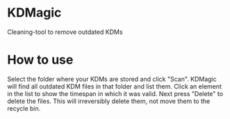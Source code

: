 # KDMagic
Cleaning-tool to remove outdated KDMs

# How to use
Select the folder where your KDMs are stored and click "Scan". KDMagic will find all outdated KDM files in that folder and list them. Click an element in the list to show the timespan in which it was valid.
Next press "Delete" to delete the files. This will irreversibly delete them, not move them to the recycle bin.
